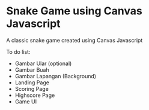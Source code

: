 <h1>Snake Game using Canvas Javascript</h1>

<p>A classic snake game created using Canvas Javascript</p>

<p>To do list:</p>

<ul>
    <li>Gambar Ular (optional)</li>
    <li>Gambar Buah</li>
    <li>Gambar Lapangan (Background)</li>
    <li>Landing Page</li>
    <li>Scoring Page</li>
    <li>Highscore Page</li>
    <li>Game UI</li>
</ul>